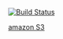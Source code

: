 [![Build Status](https://travis-ci.org/visibilityspots/lns-events.svg?branch=master)](https://travis-ci.org/visibilityspots/lns-events)

[amazon S3](http://lns-events.be.s3-website-eu-west-1.amazonaws.com/)
